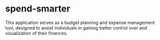 # spend-smarter
 This application serves as a budget planning and expense management tool, designed to assist individuals in gaining better control over and visualization of their finances.
